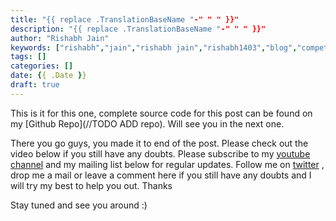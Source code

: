 ```yaml
---
title: "{{ replace .TranslationBaseName "-" " " }}"
description: "{{ replace .TranslationBaseName "-" " " }}"
author: "Rishabh Jain"
keywords: ["rishabh","jain","rishabh jain","rishabh1403","blog","competitive","coding","programming","tech","technology"]
tags: []
categories: []
date: {{ .Date }}
draft: true
---
```

This is it for this one, complete source code for this post can be found on my [Github Repo](//TODO ADD repo). Will see you in the next one.

There you go guys, you made it to end of the post. Please check out the video below if you still have any doubts. Please subscribe to my [youtube channel](https://www.youtube.com/channel/UC4syrEYE9_fzeVBajZIyHlA) and my mailing list below for regular updates. Follow me on [twitter](https://www.twitter.com/rishabhjain1403) , drop me a mail or leave a comment here if you still have any doubts and I will try my best to help you out. Thanks

Stay tuned and see you around :)
<!--
{{< youtube I8_pURh3l_s >}}  -->

